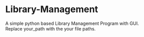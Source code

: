 # Library-Management
A simple python based Library Management Program with GUI.<br>
Replace your_path with the your file paths.
